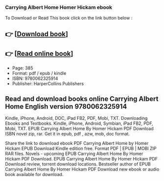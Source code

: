 ### Carrying Albert Home Homer Hickam ebook

To Download or Read This book click on the link button below :

## 👉  [**[Download book](http://filesbooks.info/download.php?group=book&from=github.com&id=702446&lnk=1081 "Download book")**]

## 👉  [**[Read online book](http://filesbooks.info/download.php?group=book&from=github.com&id=702446&lnk=1081 "Read online book")**]


* Page: 385
* Format: pdf / epub / kindle
* ISBN: 9780062325914
* Publisher: HarperCollins Publishers



## Read and download books online Carrying Albert Home English version 9780062325914


Kindle, iPhone, Android, DOC, iPad FB2, PDF, Mobi, TXT. Downloading Ebooks and Textbooks. Kindle, iPhone, Android, Symbian, iPad FB2, PDF, Mobi, TXT. EPUB Carrying Albert Home By Homer Hickam PDF Download ISBN novel zip, rar. Get it in epub, pdf , azw, mob, doc format.

Share the link to download ebook PDF Carrying Albert Home by Homer Hickam EPUB Download Kindle edition free. Format PDF | EPUB | MOBI ZIP RAR files. Novels - upcoming EPUB Carrying Albert Home By Homer Hickam PDF Download. EPUB Carrying Albert Home By Homer Hickam PDF Download review, torrent download locations. Bestseller author of EPUB Carrying Albert Home By Homer Hickam PDF Download new ebook or audio book available for download.





